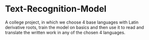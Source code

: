 # Text-Recognition-Model
A college project, in which we choose 4 base languages with Latin derivative roots, train the model on basics and then use it to read and translate the written work in any of the chosen 4 languages.

